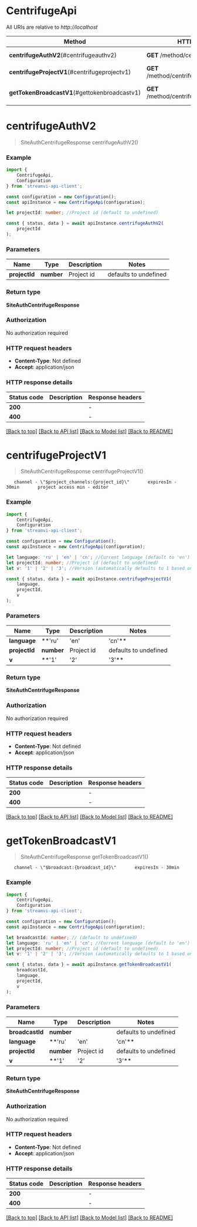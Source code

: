# CentrifugeApi

All URIs are relative to *http://localhost*

|Method | HTTP request | Description|
|------------- | ------------- | -------------|
|**centrifugeAuthV2**(#centrifugeauthv2) | **GET** /method/centrifuge | Auth centrifuge|
|**centrifugeProjectV1**(#centrifugeprojectv1) | **GET** /method/centrifuge/auth/project | Auth token for project|
|**getTokenBroadcastV1**(#gettokenbroadcastv1) | **GET** /method/centrifuge/token/broadcast | Auth token for broadcast|

# **centrifugeAuthV2**
> SiteAuthCentrifugeResponse centrifugeAuthV2()


### Example

```typescript
import {
    CentrifugeApi,
    Configuration
} from 'streamvi-api-client';

const configuration = new Configuration();
const apiInstance = new CentrifugeApi(configuration);

let projectId: number; //Project id (default to undefined)

const { status, data } = await apiInstance.centrifugeAuthV2(
    projectId
);
```

### Parameters

|Name | Type | Description  | Notes|
|------------- | ------------- | ------------- | -------------|
| **projectId** | **number** | Project id | defaults to undefined|


### Return type

**SiteAuthCentrifugeResponse**

### Authorization

No authorization required

### HTTP request headers

 - **Content-Type**: Not defined
 - **Accept**: application/json


### HTTP response details
| Status code | Description | Response headers |
|-------------|-------------|------------------|
|**200** |  |  -  |
|**400** |  |  -  |

[[Back to top]](#) [[Back to API list]](../README.md#documentation-for-api-endpoints) [[Back to Model list]](../README.md#documentation-for-models) [[Back to README]](../README.md)

# **centrifugeProjectV1**
> SiteAuthCentrifugeResponse centrifugeProjectV1()

       channel - \"$project_channels:{project_id}\"       expiresIn - 30min       project access min - editor     

### Example

```typescript
import {
    CentrifugeApi,
    Configuration
} from 'streamvi-api-client';

const configuration = new Configuration();
const apiInstance = new CentrifugeApi(configuration);

let language: 'ru' | 'en' | 'cn'; //Current language (default to 'en')
let projectId: number; //Project id (default to undefined)
let v: '1' | '2' | '3'; //Version (automatically defaults to 1 based on method version, can be overridden) (optional) (default to '1')

const { status, data } = await apiInstance.centrifugeProjectV1(
    language,
    projectId,
    v
);
```

### Parameters

|Name | Type | Description  | Notes|
|------------- | ------------- | ------------- | -------------|
| **language** | **'ru' | 'en' | 'cn'** | Current language | defaults to 'en'|
| **projectId** | **number** | Project id | defaults to undefined|
| **v** | **'1' | '2' | '3'** | Version (automatically defaults to 1 based on method version, can be overridden) | (optional) defaults to '1'|


### Return type

**SiteAuthCentrifugeResponse**

### Authorization

No authorization required

### HTTP request headers

 - **Content-Type**: Not defined
 - **Accept**: application/json


### HTTP response details
| Status code | Description | Response headers |
|-------------|-------------|------------------|
|**200** |  |  -  |
|**400** |  |  -  |

[[Back to top]](#) [[Back to API list]](../README.md#documentation-for-api-endpoints) [[Back to Model list]](../README.md#documentation-for-models) [[Back to README]](../README.md)

# **getTokenBroadcastV1**
> SiteAuthCentrifugeResponse getTokenBroadcastV1()

       channel - \"$broadcast:{broadcast_id}\"       expiresIn - 30min     

### Example

```typescript
import {
    CentrifugeApi,
    Configuration
} from 'streamvi-api-client';

const configuration = new Configuration();
const apiInstance = new CentrifugeApi(configuration);

let broadcastId: number; // (default to undefined)
let language: 'ru' | 'en' | 'cn'; //Current language (default to 'en')
let projectId: number; //Project id (default to undefined)
let v: '1' | '2' | '3'; //Version (automatically defaults to 1 based on method version, can be overridden) (optional) (default to '1')

const { status, data } = await apiInstance.getTokenBroadcastV1(
    broadcastId,
    language,
    projectId,
    v
);
```

### Parameters

|Name | Type | Description  | Notes|
|------------- | ------------- | ------------- | -------------|
| **broadcastId** | **number** |  | defaults to undefined|
| **language** | **'ru' | 'en' | 'cn'** | Current language | defaults to 'en'|
| **projectId** | **number** | Project id | defaults to undefined|
| **v** | **'1' | '2' | '3'** | Version (automatically defaults to 1 based on method version, can be overridden) | (optional) defaults to '1'|


### Return type

**SiteAuthCentrifugeResponse**

### Authorization

No authorization required

### HTTP request headers

 - **Content-Type**: Not defined
 - **Accept**: application/json


### HTTP response details
| Status code | Description | Response headers |
|-------------|-------------|------------------|
|**200** |  |  -  |
|**400** |  |  -  |

[[Back to top]](#) [[Back to API list]](../README.md#documentation-for-api-endpoints) [[Back to Model list]](../README.md#documentation-for-models) [[Back to README]](../README.md)

